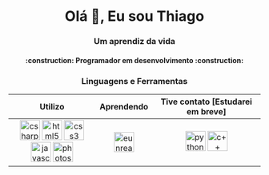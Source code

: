 <h1 align="center">Olá 👋, Eu sou Thiago</h1>
<h3 align="center">Um aprendiz da vida</h3>
<h4 align="center">
:construction:  Programador em desenvolvimento  :construction:
<h4>
<h3 align="center">Linguagens e Ferramentas</h3>
<table>
   <thead>
      <tr>
         <th align="center">Utilizo</th>
         <th align="center">Aprendendo</th>
         <th align="center">Tive contato [Estudarei em breve]</th>
      </tr>
   </thead>
   <tbody>
      <tr>
         <td align="center">
            <img src="https://cdn.jsdelivr.net/gh/devicons/devicon/icons/csharp/csharp-plain.svg" title="C# : C Sharp" alt="csharp" width="40" height="40"/>
            <img src="https://cdn.jsdelivr.net/gh/devicons/devicon/icons/html5/html5-plain-wordmark.svg" title="HTML 5" alt="html5" width="40" height="40"/>
            <img src="https://cdn.jsdelivr.net/gh/devicons/devicon/icons/css3/css3-plain-wordmark.svg" title="CSS 3" alt="css3" width="40" height="40"/>
            <img src="https://cdn.jsdelivr.net/gh/devicons/devicon/icons/javascript/javascript-plain.svg" title="JavaScript" alt="javascript" width="40" height="40"/>
            <img src="https://cdn.jsdelivr.net/gh/devicons/devicon/icons/photoshop/photoshop-line.svg" title="PS : Photoshop" alt="photoshop" width="40" height="40"/>
         </td>
         <td align="center">
            <img src="https://cdn.jsdelivr.net/gh/devicons/devicon/icons/unrealengine/unrealengine-original-wordmark.svg" title="UE : Unreal Engine" alt="eunrealengine" width="40" height="40"/>
         </td>
         <td align="center">
            <img src="https://cdn.jsdelivr.net/gh/devicons/devicon/icons/python/python-plain-wordmark.svg" title="Python" alt="python" width="40" height="40"/>
            <img src="https://cdn.jsdelivr.net/gh/devicons/devicon/icons/cplusplus/cplusplus-line.svg" title="C++ : C plus plus" alt="c++" width="40" height="40"/>
         </td>
      </tr>
   </tbody>
</table>
<tr>
   <td>
      </p>
   </td>
   <td>
      <p align="center">
</tr>
</p>
